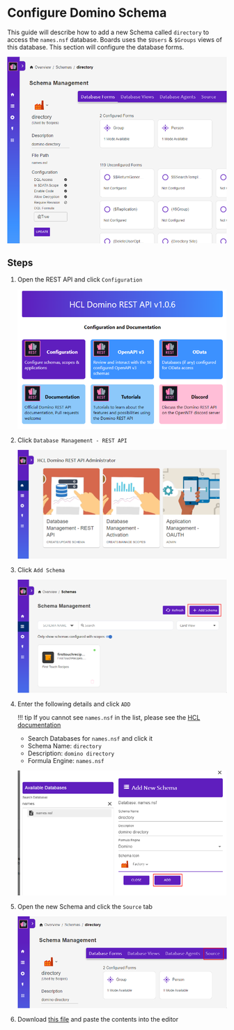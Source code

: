 
# Configure Domino Schema

This guide will describe how to add a new Schema called `directory` to access the `names.nsf` database. Boards uses the `$Users` & `$Groups` views of this database. This section will configure the database forms.

![schema outcome](./outcome.png)

## Steps

1.  Open the REST API and click `Configuration`

    ![Rest API homepage](../main.png)

1.  Click `Database Management - REST API`

    ![oauth](../admin.png)

1.  Click `Add Schema`

    ![schemas](./schemas.png)

1.  Enter the following details and click `ADD`

    !!! tip
        If you cannot see `names.nsf` in the list, please see the [HCL documentation](https://opensource.hcltechsw.com/Domino-rest-api/howto/database/excludeddb.html?h=names.#procedure)

    - Search Databases for `names.nsf` and click it
    - Schema Name: `directory`
    - Description: `domino directory`
    - Formula Engine: `names.nsf`

    ![add schema](./add.png)

1.  Open the new Schema and click the `Source` tab

    ![add schema](./schema.png)

1.  Download [this file](./schema.json) and paste the contents into the editor

    